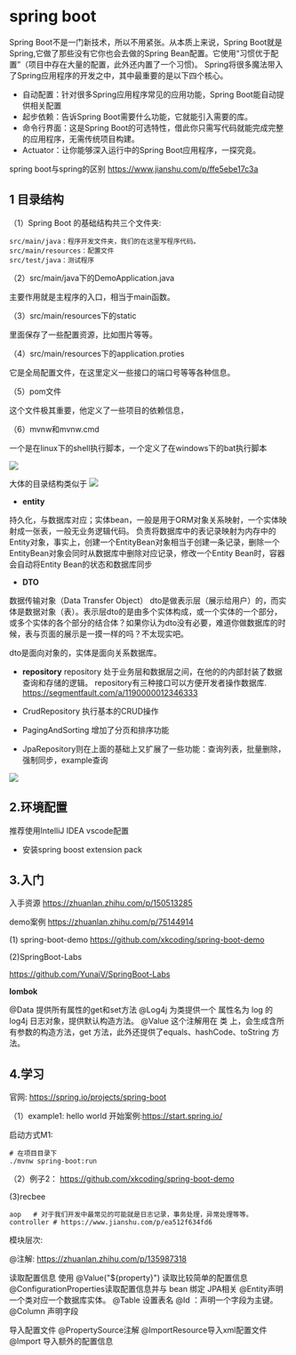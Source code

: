 # spring boot
Spring Boot不是一门新技术，所以不用紧张。从本质上来说，Spring Boot就是Spring,它做了那些没有它你也会去做的Spring Bean配置。它使用“习惯优于配置”（项目中存在大量的配置，此外还内置了一个习惯)。
Spring将很多魔法带入了Spring应用程序的开发之中，其中最重要的是以下四个核心。

- 自动配置：针对很多Spring应用程序常见的应用功能，Spring Boot能自动提供相关配置
- 起步依赖：告诉Spring Boot需要什么功能，它就能引入需要的库。
- 命令行界面：这是Spring Boot的可选特性，借此你只需写代码就能完成完整的应用程序，无需传统项目构建。
- Actuator：让你能够深入运行中的Spring Boot应用程序，一探究竟。

spring boot与spring的区别 https://www.jianshu.com/p/ffe5ebe17c3a


## 1 目录结构

（1）Spring Boot 的基础结构共三个文件夹:
```
src/main/java：程序开发文件夹，我们的在这里写程序代码。
src/main/resources：配置文件
src/test/java：测试程序
```
（2）src/main/java下的DemoApplication.java

主要作用就是主程序的入口，相当于main函数。

（3）src/main/resources下的static

里面保存了一些配置资源，比如图片等等。

（4）src/main/resources下的application.proties

它是全局配置文件，在这里定义一些接口的端口号等等各种信息。

（5）pom文件

这个文件极其重要，他定义了一些项目的依赖信息，

（6）mvnw和mvnw.cmd

一个是在linux下的shell执行脚本，一个定义了在windows下的bat执行脚本

![](media/15940355196534/15942128420193.jpg)

大体的目录结构类似于
![](media/15940355196534/15942131137436.jpg)

* **entity**

持久化，与数据库对应；实体bean，一般是用于ORM对象关系映射，一个实体映射成一张表，一般无业务逻辑代码。
负责将数据库中的表记录映射为内存中的Entity对象，事实上，创建一个EntityBean对象相当于创建一条记录，删除一个EntityBean对象会同时从数据库中删除对应记录，修改一个Entity Bean时，容器会自动将Entity Bean的状态和数据库同步

* **DTO**

数据传输对象（Data Transfer Object）
dto是做表示层（展示给用户）的，而实体是数据对象（表）。表示层dto的是由多个实体构成，或一个实体的一个部分，或多个实体的各个部分的结合体？如果你认为dto没有必要，难道你做数据库的时候，表与页面的展示是一摸一样的吗？不太现实吧。

dto是面向对象的，实体是面向关系数据库。


* **repository**
repository 处于业务层和数据层之间，在他的的内部封装了数据查询和存储的逻辑。
repository有三种接口可以方便开发者操作数据库.
https://segmentfault.com/a/1190000012346333

* CrudRepository 执行基本的CRUD操作
* PagingAndSorting 增加了分页和排序功能
* JpaRepository则在上面的基础上又扩展了一些功能：查询列表，批量删除，强制同步，example查询

![](media/15940355196534/15942638610109.jpg)






## 2.环境配置

推荐使用IntelliJ IDEA
vscode配置
- 安装spring boost extension pack


## 3.入门

入手资源
https://zhuanlan.zhihu.com/p/150513285

demo案例 https://zhuanlan.zhihu.com/p/75144914

(1) spring-boot-demo
https://github.com/xkcoding/spring-boot-demo

(2)SpringBoot-Labs 

https://github.com/YunaiV/SpringBoot-Labs


**lombok**

@Data
提供所有属性的get和set方法
@Log4j
为类提供一个 属性名为 log 的 log4j 日志对象，提供默认构造方法。
@Value
这个注解用在 类 上，会生成含所有参数的构造方法，get 方法，此外还提供了equals、hashCode、toString 方法。




## 4.学习

官网: https://spring.io/projects/spring-boot

（1）example1: hello world
开始案例:https://start.spring.io/

启动方式M1:
```
# 在项目目录下
./mvnw spring-boot:run
```

（2）例子2： https://github.com/xkcoding/spring-boot-demo

(3)recbee


```
aop   # 对于我们开发中最常见的可能就是日志记录，事务处理，异常处理等等。
controller # https://www.jianshu.com/p/ea512f634fd6
```

模块层次:

@注解: https://zhuanlan.zhihu.com/p/135987318

读取配置信息
使用 @Value("${property}") 读取比较简单的配置信息
@ConfigurationProperties读取配置信息并与 bean 绑定
JPA相关
@Entity声明一个类对应一个数据库实体。
@Table 设置表名
@Id ：声明一个字段为主键。
@Column 声明字段

导入配置文件
@PropertySource注解
@ImportResource导入xml配置文件
@Import 导入额外的配置信息